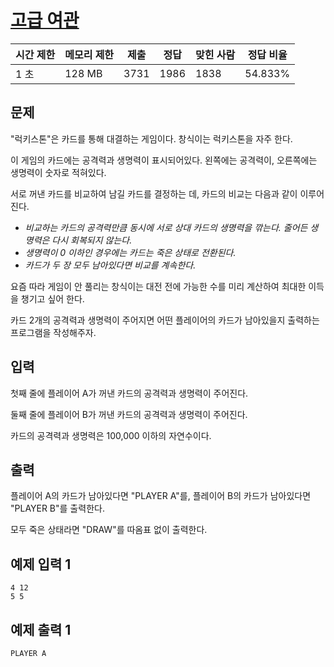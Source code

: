 # [고급 여관](https://www.acmicpc.net/problem/12756)

| 시간 제한 | 메모리 제한 | 제출 | 정답 | 맞힌 사람 | 정답 비율 |
| --- | --- | --- | --- | --- | --- |
| 1 초 | 128 MB | 3731 | 1986 | 1838 | 54.833% |

## 문제

"럭키스톤"은 카드를 통해 대결하는 게임이다. 창식이는 럭키스톤을 자주 한다.

이 게임의 카드에는 공격력과 생명력이 표시되어있다. 왼쪽에는 공격력이, 오른쪽에는 생명력이 숫자로 적혀있다.

서로 꺼낸 카드를 비교하여 남길 카드를 결정하는 데, 카드의 비교는 다음과 같이 이루어진다.

- *비교하는 카드의 공격력만큼 동시에 서로 상대 카드의 생명력을 깎는다. 줄어든 생명력은 다시 회복되지 않는다.*
- *생명력이 0 이하인 경우에는 카드는 죽은 상태로 전환된다.*
- *카드가 두 장 모두 남아있다면 비교를 계속한다.*

요즘 따라 게임이 안 풀리는 창식이는 대전 전에 가능한 수를 미리 계산하여 최대한 이득을 챙기고 싶어 한다.

카드 2개의 공격력과 생명력이 주어지면 어떤 플레이어의 카드가 남아있을지 출력하는 프로그램을 작성해주자.

## 입력

첫째 줄에 플레이어 A가 꺼낸 카드의 공격력과 생명력이 주어진다.

둘째 줄에 플레이어 B가 꺼낸 카드의 공격력과 생명력이 주어진다.

카드의 공격력과 생명력은 100,000 이하의 자연수이다.

## 출력

플레이어 A의 카드가 남아있다면 "PLAYER A"를, 플레이어 B의 카드가 남아있다면 "PLAYER B"를 출력한다.

모두 죽은 상태라면 "DRAW"를 따옴표 없이 출력한다.

## 예제 입력 1

```
4 12
5 5

```

## 예제 출력 1

```
PLAYER A
```
